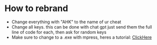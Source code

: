 # How to rebrand
- Change everything with "AHK" to the name of ur cheat
- Change all keys. this can  be done with chat gpt just send them the full line of code for each, then ask for random keys
- Make sure to change to a .exe with mpress, heres a tutorial: [ClickHere](https://www.youtube.com/watch?v=jwANPhhFH2g)
